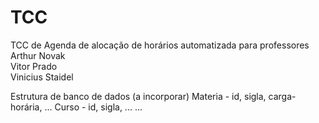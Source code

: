 # TCC
TCC de Agenda de alocação de horários automatizada para professores <br>
Arthur Novak <br>
Vitor Prado <br>
Vinicius Staidel <br>

Estrutura de banco de dados (a incorporar)
Materia - id, sigla, carga-horária, ... 
Curso - id, sigla, ...
...
